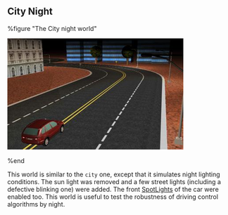 ## City Night

%figure "The City night world"

![city_night.png](images/city_night.thumbnail.jpg)

%end

This world is similar to the `city` one, except that it simulates night lighting conditions.
The sun light was removed and a few street lights (including a defective blinking one) were added.
The front [SpotLights](../reference/spotlight.md) of the car were enabled too.
This world is useful to test the robustness of driving control algorithms by night.

